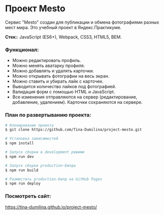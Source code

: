 # Проект Mesto

Сервис "Mesto" создан для публикации и обмена фотографиями разных мест мира. Это учебный проект в Яндекс.Практикуме. 

**Стек:**: JavaScript (ES6+), Webpack, CSS3, HTML5, BEM.

### Функционал:
- Можно редактировать профиль.
- Можно менять аватарку профиля.
- Можно добавлять и удалять карточки.
- Можно открывать фотографии на весь экран.
- Можно ставить и убирать лайк с карточек.
- Выводится количество лайков под фотографией.
- Валидация форм с помощью HTML и JavaScript.
- Все изменения отправляются на сервер (редактирование, добавление, удалением). Карточки сохраняются на сервере.

### План по развертыванию проекта:
```bash
# Клонирование проекта
$ git clone https://github.com/Tina-Dumilina/project-mesto.git

# Установка зависимостей
$ npm install

# Запуск сборки в development режиме
$ npm run dev

# Запуск сборки production-билда
$ npm run build

# Разместить production-билд на GitHub Pages
$ npm run deploy
```
### Посмотреть сайт:
https://tina-dumilina.github.io/project-mesto/